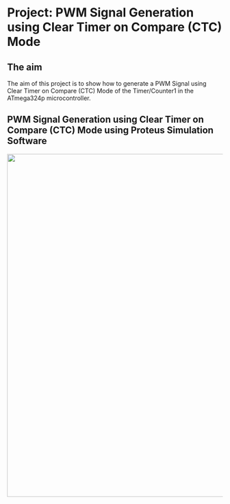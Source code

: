 # Project: PWM Signal Generation using Clear Timer on Compare (CTC) Mode 

## The aim
The aim of this project is to show how to generate a PWM Signal using Clear Timer on Compare (CTC) Mode of the Timer/Counter1 in the ATmega324p microcontroller.

## PWM Signal Generation using Clear Timer on Compare (CTC) Mode using Proteus Simulation Software
<img src="https://github.com/user-attachments/assets/8d8c0a77-b6f3-4452-a99d-21dc2c838464" width="800">
